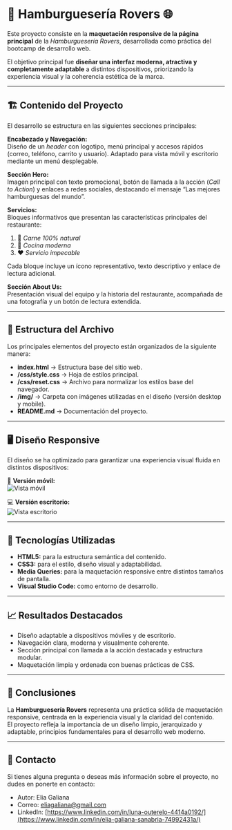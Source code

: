 # 🍔 Hamburguesería Rovers 🌐  

Este proyecto consiste en la **maquetación responsive de la página principal** de la *Hamburguesería Rovers*, desarrollada como práctica del bootcamp de desarrollo web.  

El objetivo principal fue **diseñar una interfaz moderna, atractiva y completamente adaptable** a distintos dispositivos, priorizando la experiencia visual y la coherencia estética de la marca.  

---

## 🏗️ Contenido del Proyecto  

El desarrollo se estructura en las siguientes secciones principales:  

**Encabezado y Navegación:**  
Diseño de un *header* con logotipo, menú principal y accesos rápidos (correo, teléfono, carrito y usuario). Adaptado para vista móvil y escritorio mediante un menú desplegable.  

**Sección Hero:**  
Imagen principal con texto promocional, botón de llamada a la acción (*Call to Action*) y enlaces a redes sociales, destacando el mensaje “Las mejores hamburguesas del mundo”.  

**Servicios:**  
Bloques informativos que presentan las características principales del restaurante:  
1. 🧂 *Carne 100% natural*  
2. 🍟 *Cocina moderna*  
3. ❤️ *Servicio impecable*  

Cada bloque incluye un ícono representativo, texto descriptivo y enlace de lectura adicional.  

**Sección About Us:**  
Presentación visual del equipo y la historia del restaurante, acompañada de una fotografía y un botón de lectura extendida.  

---

## 📂 Estructura del Archivo  

Los principales elementos del proyecto están organizados de la siguiente manera:  

- **index.html** → Estructura base del sitio web.  
- **/css/style.css** → Hoja de estilos principal.
- **/css/reset.css** → Archivo para normalizar los estilos base del navegador. 
- **/img/** → Carpeta con imágenes utilizadas en el diseño (versión desktop y mobile).  
- **README.md** → Documentación del proyecto.  

---

## 🖥️ Diseño Responsive  

El diseño se ha optimizado para garantizar una experiencia visual fluida en distintos dispositivos:  

📱 **Versión móvil:**  
![Vista móvil](./movil.png)  

💻 **Versión escritorio:**  
![Vista escritorio](./desktop.png)  

---

## 🧰 Tecnologías Utilizadas  

- **HTML5:** para la estructura semántica del contenido.  
- **CSS3:** para el estilo, diseño visual y adaptabilidad.  
- **Media Queries:** para la maquetación responsive entre distintos tamaños de pantalla.  
- **Visual Studio Code:** como entorno de desarrollo.  

---

## 📈 Resultados Destacados  

- Diseño adaptable a dispositivos móviles y de escritorio.  
- Navegación clara, moderna y visualmente coherente.  
- Sección principal con llamada a la acción destacada y estructura modular.  
- Maquetación limpia y ordenada con buenas prácticas de CSS.  

---

## 📝 Conclusiones  

La **Hamburguesería Rovers** representa una práctica sólida de maquetación responsive, centrada en la experiencia visual y la claridad del contenido.  
El proyecto refleja la importancia de un diseño limpio, jerarquizado y adaptable, principios fundamentales para el desarrollo web moderno.  

---

## 📧 Contacto

Si tienes alguna pregunta o deseas más información sobre el proyecto, no dudes en ponerte en contacto:

- Autor: Elia Galiana
- Correo: eliagaliana@gmail.com
- LinkedIn: [https://www.linkedin.com/in/luna-outerelo-4414a0192/](https://www.linkedin.com/in/elia-galiana-sanabria-74992431a/)
